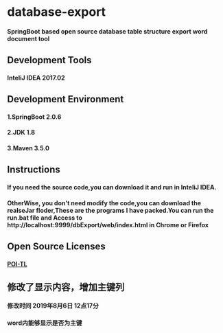 # database-export
#### SpringBoot based open source database table structure export word document tool

## Development Tools
#### InteliJ IDEA 2017.02
## Development Environment
#### 1.SpringBoot 2.0.6
#### 2.JDK 1.8
#### 3.Maven 3.5.0

## Instructions
#### If you need the source code,you can download it and run in InteliJ IDEA. 
#### OtherWise, you don't need modify the code,you can download the realseJar floder,These are the programs I have packed.You can run the run.bat file and Access to http://localhost:9999/dbExport/web/index.html in Chrome or Firefox

## Open Source Licenses
#### [POI-TL](http://deepoove.com/poi-tl)

## 修改了显示内容，增加主键列
#### 修改时间 2019年8月6日 12点17分
#### word内能够显示是否为主键